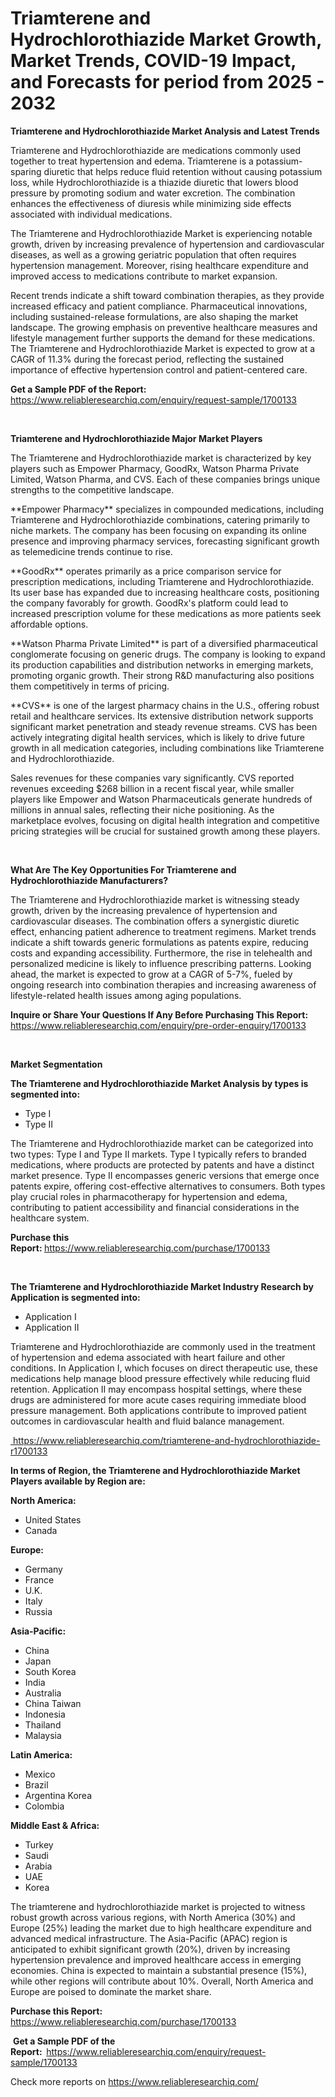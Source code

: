 <p><h1>Triamterene and Hydrochlorothiazide Market Growth, Market Trends, COVID-19 Impact, and Forecasts for period from 2025 - 2032</h1></p><p><strong>Triamterene and Hydrochlorothiazide Market Analysis and Latest Trends</strong></p>
<p><p>Triamterene and Hydrochlorothiazide are medications commonly used together to treat hypertension and edema. Triamterene is a potassium-sparing diuretic that helps reduce fluid retention without causing potassium loss, while Hydrochlorothiazide is a thiazide diuretic that lowers blood pressure by promoting sodium and water excretion. The combination enhances the effectiveness of diuresis while minimizing side effects associated with individual medications.</p><p>The Triamterene and Hydrochlorothiazide Market is experiencing notable growth, driven by increasing prevalence of hypertension and cardiovascular diseases, as well as a growing geriatric population that often requires hypertension management. Moreover, rising healthcare expenditure and improved access to medications contribute to market expansion. </p><p>Recent trends indicate a shift toward combination therapies, as they provide increased efficacy and patient compliance. Pharmaceutical innovations, including sustained-release formulations, are also shaping the market landscape. The growing emphasis on preventive healthcare measures and lifestyle management further supports the demand for these medications. The Triamterene and Hydrochlorothiazide Market is expected to grow at a CAGR of 11.3% during the forecast period, reflecting the sustained importance of effective hypertension control and patient-centered care.</p></p>
<p><strong>Get a Sample PDF of the Report:&nbsp;</strong> <a href="https://www.reliableresearchiq.com/enquiry/request-sample/1700133?utm_campaign=1896&utm_medium=2&utm_source=Github&utm_content=ia&utm_term=09012025&utm_id=triamterene-and-hydrochlorothiazide">https://www.reliableresearchiq.com/enquiry/request-sample/1700133</a></p>
<p>&nbsp;</p>
<p><strong>Triamterene and Hydrochlorothiazide Major Market Players</strong></p>
<p><p>The Triamterene and Hydrochlorothiazide market is characterized by key players such as Empower Pharmacy, GoodRx, Watson Pharma Private Limited, Watson Pharma, and CVS. Each of these companies brings unique strengths to the competitive landscape.</p><p>**Empower Pharmacy** specializes in compounded medications, including Triamterene and Hydrochlorothiazide combinations, catering primarily to niche markets. The company has been focusing on expanding its online presence and improving pharmacy services, forecasting significant growth as telemedicine trends continue to rise.</p><p>**GoodRx** operates primarily as a price comparison service for prescription medications, including Triamterene and Hydrochlorothiazide. Its user base has expanded due to increasing healthcare costs, positioning the company favorably for growth. GoodRx's platform could lead to increased prescription volume for these medications as more patients seek affordable options.</p><p>**Watson Pharma Private Limited** is part of a diversified pharmaceutical conglomerate focusing on generic drugs. The company is looking to expand its production capabilities and distribution networks in emerging markets, promoting organic growth. Their strong R&D manufacturing also positions them competitively in terms of pricing.</p><p>**CVS** is one of the largest pharmacy chains in the U.S., offering robust retail and healthcare services. Its extensive distribution network supports significant market penetration and steady revenue streams. CVS has been actively integrating digital health services, which is likely to drive future growth in all medication categories, including combinations like Triamterene and Hydrochlorothiazide.</p><p>Sales revenues for these companies vary significantly. CVS reported revenues exceeding $268 billion in a recent fiscal year, while smaller players like Empower and Watson Pharmaceuticals generate hundreds of millions in annual sales, reflecting their niche positioning. As the marketplace evolves, focusing on digital health integration and competitive pricing strategies will be crucial for sustained growth among these players.</p></p>
<p>&nbsp;</p>
<p><strong>What Are The Key Opportunities For Triamterene and Hydrochlorothiazide Manufacturers?</strong></p>
<p><p>The Triamterene and Hydrochlorothiazide market is witnessing steady growth, driven by the increasing prevalence of hypertension and cardiovascular diseases. The combination offers a synergistic diuretic effect, enhancing patient adherence to treatment regimens. Market trends indicate a shift towards generic formulations as patents expire, reducing costs and expanding accessibility. Furthermore, the rise in telehealth and personalized medicine is likely to influence prescribing patterns. Looking ahead, the market is expected to grow at a CAGR of 5-7%, fueled by ongoing research into combination therapies and increasing awareness of lifestyle-related health issues among aging populations.</p></p>
<p><strong>Inquire or Share Your Questions If Any Before Purchasing This Report:</strong> <a href="https://www.reliableresearchiq.com/enquiry/pre-order-enquiry/1700133?utm_campaign=1896&utm_medium=2&utm_source=Github&utm_content=ia&utm_term=09012025&utm_id=triamterene-and-hydrochlorothiazide">https://www.reliableresearchiq.com/enquiry/pre-order-enquiry/1700133</a></p>
<p>&nbsp;</p>
<p><strong>Market Segmentation</strong></p>
<p><strong>The Triamterene and Hydrochlorothiazide Market Analysis by types is segmented into:</strong></p>
<p><ul><li>Type I</li><li>Type II</li></ul></p>
<p><p>The Triamterene and Hydrochlorothiazide market can be categorized into two types: Type I and Type II markets. Type I typically refers to branded medications, where products are protected by patents and have a distinct market presence. Type II encompasses generic versions that emerge once patents expire, offering cost-effective alternatives to consumers. Both types play crucial roles in pharmacotherapy for hypertension and edema, contributing to patient accessibility and financial considerations in the healthcare system.</p></p>
<p><strong>Purchase this Report:&nbsp;</strong><a href="https://www.reliableresearchiq.com/purchase/1700133?utm_campaign=1896&utm_medium=2&utm_source=Github&utm_content=ia&utm_term=09012025&utm_id=triamterene-and-hydrochlorothiazide">https://www.reliableresearchiq.com/purchase/1700133</a></p>
<p>&nbsp;</p>
<p><strong>The Triamterene and Hydrochlorothiazide Market Industry Research by Application is segmented into:</strong></p>
<p><ul><li>Application I</li><li>Application II</li></ul></p>
<p><p>Triamterene and Hydrochlorothiazide are commonly used in the treatment of hypertension and edema associated with heart failure and other conditions. In Application I, which focuses on direct therapeutic use, these medications help manage blood pressure effectively while reducing fluid retention. Application II may encompass hospital settings, where these drugs are administered for more acute cases requiring immediate blood pressure management. Both applications contribute to improved patient outcomes in cardiovascular health and fluid balance management.</p></p>
<p><a href="https://www.reliableresearchiq.com/triamterene-and-hydrochlorothiazide-r1700133?utm_campaign=1896&utm_medium=2&utm_source=Github&utm_content=ia&utm_term=09012025&utm_id=triamterene-and-hydrochlorothiazide">&nbsp;https://www.reliableresearchiq.com/triamterene-and-hydrochlorothiazide-r1700133</a></p>
<p><strong>In terms of Region, the Triamterene and Hydrochlorothiazide Market Players available by Region are:</strong></p>
<p>
    <p> <strong> North America: </strong>
        <ul>
            <li>United States</li>
            <li>Canada</li>
        </ul>
        </p> 
    <p> <strong> Europe: </strong>
        <ul>
            <li>Germany</li>
            <li>France</li>
            <li>U.K.</li>
            <li>Italy</li>
            <li>Russia</li>
        </ul>
        </p> 
    <p> <strong> Asia-Pacific: </strong>
        <ul>
            <li>China</li>
            <li>Japan</li>
            <li>South Korea</li>
            <li>India</li>
            <li>Australia</li>
            <li>China Taiwan</li>
            <li>Indonesia</li>
            <li>Thailand</li>
            <li>Malaysia</li>
        </ul>
        </p> 
    <p> <strong> Latin America: </strong>
        <ul>
            <li>Mexico</li>
            <li>Brazil</li>
            <li>Argentina Korea</li>
            <li>Colombia</li>
        </ul>
        </p> 
    <p> <strong> Middle East & Africa: </strong>
        <ul>
            <li>Turkey</li>
            <li>Saudi</li>
            <li>Arabia</li>
            <li>UAE</li>
            <li>Korea</li>
        </ul>
    </p>
    </p>
<p><p>The triamterene and hydrochlorothiazide market is projected to witness robust growth across various regions, with North America (30%) and Europe (25%) leading the market due to high healthcare expenditure and advanced medical infrastructure. The Asia-Pacific (APAC) region is anticipated to exhibit significant growth (20%), driven by increasing hypertension prevalence and improved healthcare access in emerging economies. China is expected to maintain a substantial presence (15%), while other regions will contribute about 10%. Overall, North America and Europe are poised to dominate the market share.</p></p>
<p><strong>Purchase this Report: </strong><a href="https://www.reliableresearchiq.com/purchase/1700133?utm_campaign=1896&utm_medium=2&utm_source=Github&utm_content=ia&utm_term=09012025&utm_id=triamterene-and-hydrochlorothiazide">https://www.reliableresearchiq.com/purchase/1700133</a></p>
<p>&nbsp;<strong>Get a Sample PDF of the Report:&nbsp;&nbsp;</strong><a href="https://www.reliableresearchiq.com/enquiry/request-sample/1700133?utm_campaign=1896&utm_medium=2&utm_source=Github&utm_content=ia&utm_term=09012025&utm_id=triamterene-and-hydrochlorothiazide">https://www.reliableresearchiq.com/enquiry/request-sample/1700133</a></p>
<p><strong></strong></p>
<p>Check more reports on <a href="https://www.reliableresearchiq.com/?utm_campaign=1896&utm_medium=2&utm_source=Github&utm_content=ia&utm_term=09012025&utm_id=triamterene-and-hydrochlorothiazide">https://www.reliableresearchiq.com/</a></p>